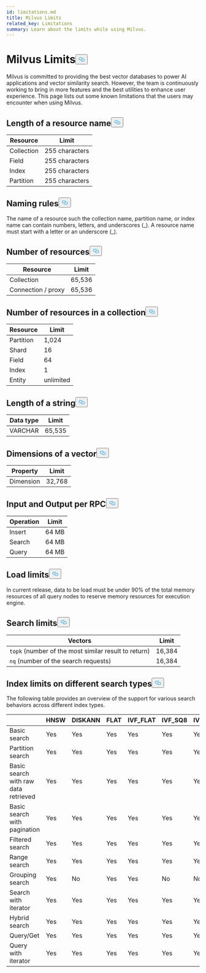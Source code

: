 ```yaml
---
id: limitations.md
title: Milvus Limits
related_key: Limitations
summary: Learn about the limits while using Milvus.
---
```

<h1 id="Milvus-Limits" class="common-anchor-header">Milvus Limits<button data-href="#Milvus-Limits" class="anchor-icon" translate="no">
      <svg translate="no"
        aria-hidden="true"
        focusable="false"
        height="20"
        version="1.1"
        viewBox="0 0 16 16"
        width="16"
      >
        <path
          fill="#0092E4"
          fill-rule="evenodd"
          d="M4 9h1v1H4c-1.5 0-3-1.69-3-3.5S2.55 3 4 3h4c1.45 0 3 1.69 3 3.5 0 1.41-.91 2.72-2 3.25V8.59c.58-.45 1-1.27 1-2.09C10 5.22 8.98 4 8 4H4c-.98 0-2 1.22-2 2.5S3 9 4 9zm9-3h-1v1h1c1 0 2 1.22 2 2.5S13.98 12 13 12H9c-.98 0-2-1.22-2-2.5 0-.83.42-1.64 1-2.09V6.25c-1.09.53-2 1.84-2 3.25C6 11.31 7.55 13 9 13h4c1.45 0 3-1.69 3-3.5S14.5 6 13 6z"
        ></path>
      </svg>
    </button></h1><p>Milvus is committed to providing the best vector databases to power AI applications and vector similarity search. However, the team is continuously working to bring in more features and the best utilities to enhance user experience. This page lists out some known limitations that the users may encounter when using Milvus.</p>
<h2 id="Length-of-a-resource-name" class="common-anchor-header">Length of a resource name<button data-href="#Length-of-a-resource-name" class="anchor-icon" translate="no">
      <svg translate="no"
        aria-hidden="true"
        focusable="false"
        height="20"
        version="1.1"
        viewBox="0 0 16 16"
        width="16"
      >
        <path
          fill="#0092E4"
          fill-rule="evenodd"
          d="M4 9h1v1H4c-1.5 0-3-1.69-3-3.5S2.55 3 4 3h4c1.45 0 3 1.69 3 3.5 0 1.41-.91 2.72-2 3.25V8.59c.58-.45 1-1.27 1-2.09C10 5.22 8.98 4 8 4H4c-.98 0-2 1.22-2 2.5S3 9 4 9zm9-3h-1v1h1c1 0 2 1.22 2 2.5S13.98 12 13 12H9c-.98 0-2-1.22-2-2.5 0-.83.42-1.64 1-2.09V6.25c-1.09.53-2 1.84-2 3.25C6 11.31 7.55 13 9 13h4c1.45 0 3-1.69 3-3.5S14.5 6 13 6z"
        ></path>
      </svg>
    </button></h2><table>
<thead>
<tr><th>Resource</th><th>Limit</th></tr>
</thead>
<tbody>
<tr><td>Collection</td><td>255 characters</td></tr>
<tr><td>Field</td><td>255 characters</td></tr>
<tr><td>Index</td><td>255 characters</td></tr>
<tr><td>Partition</td><td>255  characters</td></tr>
</tbody>
</table>
<h2 id="Naming-rules" class="common-anchor-header">Naming rules<button data-href="#Naming-rules" class="anchor-icon" translate="no">
      <svg translate="no"
        aria-hidden="true"
        focusable="false"
        height="20"
        version="1.1"
        viewBox="0 0 16 16"
        width="16"
      >
        <path
          fill="#0092E4"
          fill-rule="evenodd"
          d="M4 9h1v1H4c-1.5 0-3-1.69-3-3.5S2.55 3 4 3h4c1.45 0 3 1.69 3 3.5 0 1.41-.91 2.72-2 3.25V8.59c.58-.45 1-1.27 1-2.09C10 5.22 8.98 4 8 4H4c-.98 0-2 1.22-2 2.5S3 9 4 9zm9-3h-1v1h1c1 0 2 1.22 2 2.5S13.98 12 13 12H9c-.98 0-2-1.22-2-2.5 0-.83.42-1.64 1-2.09V6.25c-1.09.53-2 1.84-2 3.25C6 11.31 7.55 13 9 13h4c1.45 0 3-1.69 3-3.5S14.5 6 13 6z"
        ></path>
      </svg>
    </button></h2><p>The name of a resource such the collection name, partition name, or index name can contain numbers, letters, and underscores (_). A resource name must start with a letter or an underscore (_).</p>
<h2 id="Number-of-resources" class="common-anchor-header">Number of resources<button data-href="#Number-of-resources" class="anchor-icon" translate="no">
      <svg translate="no"
        aria-hidden="true"
        focusable="false"
        height="20"
        version="1.1"
        viewBox="0 0 16 16"
        width="16"
      >
        <path
          fill="#0092E4"
          fill-rule="evenodd"
          d="M4 9h1v1H4c-1.5 0-3-1.69-3-3.5S2.55 3 4 3h4c1.45 0 3 1.69 3 3.5 0 1.41-.91 2.72-2 3.25V8.59c.58-.45 1-1.27 1-2.09C10 5.22 8.98 4 8 4H4c-.98 0-2 1.22-2 2.5S3 9 4 9zm9-3h-1v1h1c1 0 2 1.22 2 2.5S13.98 12 13 12H9c-.98 0-2-1.22-2-2.5 0-.83.42-1.64 1-2.09V6.25c-1.09.53-2 1.84-2 3.25C6 11.31 7.55 13 9 13h4c1.45 0 3-1.69 3-3.5S14.5 6 13 6z"
        ></path>
      </svg>
    </button></h2><table>
<thead>
<tr><th>Resource</th><th>Limit</th></tr>
</thead>
<tbody>
<tr><td>Collection</td><td>65,536</td></tr>
<tr><td>Connection / proxy</td><td>65,536</td></tr>
</tbody>
</table>
<h2 id="Number-of-resources-in-a-collection" class="common-anchor-header">Number of resources in a collection<button data-href="#Number-of-resources-in-a-collection" class="anchor-icon" translate="no">
      <svg translate="no"
        aria-hidden="true"
        focusable="false"
        height="20"
        version="1.1"
        viewBox="0 0 16 16"
        width="16"
      >
        <path
          fill="#0092E4"
          fill-rule="evenodd"
          d="M4 9h1v1H4c-1.5 0-3-1.69-3-3.5S2.55 3 4 3h4c1.45 0 3 1.69 3 3.5 0 1.41-.91 2.72-2 3.25V8.59c.58-.45 1-1.27 1-2.09C10 5.22 8.98 4 8 4H4c-.98 0-2 1.22-2 2.5S3 9 4 9zm9-3h-1v1h1c1 0 2 1.22 2 2.5S13.98 12 13 12H9c-.98 0-2-1.22-2-2.5 0-.83.42-1.64 1-2.09V6.25c-1.09.53-2 1.84-2 3.25C6 11.31 7.55 13 9 13h4c1.45 0 3-1.69 3-3.5S14.5 6 13 6z"
        ></path>
      </svg>
    </button></h2><table>
<thead>
<tr><th>Resource</th><th>Limit</th></tr>
</thead>
<tbody>
<tr><td>Partition</td><td>1,024</td></tr>
<tr><td>Shard</td><td>16</td></tr>
<tr><td>Field</td><td>64</td></tr>
<tr><td>Index</td><td>1</td></tr>
<tr><td>Entity</td><td>unlimited</td></tr>
</tbody>
</table>
<h2 id="Length-of-a-string" class="common-anchor-header">Length of a string<button data-href="#Length-of-a-string" class="anchor-icon" translate="no">
      <svg translate="no"
        aria-hidden="true"
        focusable="false"
        height="20"
        version="1.1"
        viewBox="0 0 16 16"
        width="16"
      >
        <path
          fill="#0092E4"
          fill-rule="evenodd"
          d="M4 9h1v1H4c-1.5 0-3-1.69-3-3.5S2.55 3 4 3h4c1.45 0 3 1.69 3 3.5 0 1.41-.91 2.72-2 3.25V8.59c.58-.45 1-1.27 1-2.09C10 5.22 8.98 4 8 4H4c-.98 0-2 1.22-2 2.5S3 9 4 9zm9-3h-1v1h1c1 0 2 1.22 2 2.5S13.98 12 13 12H9c-.98 0-2-1.22-2-2.5 0-.83.42-1.64 1-2.09V6.25c-1.09.53-2 1.84-2 3.25C6 11.31 7.55 13 9 13h4c1.45 0 3-1.69 3-3.5S14.5 6 13 6z"
        ></path>
      </svg>
    </button></h2><table>
<thead>
<tr><th>Data type</th><th>Limit</th></tr>
</thead>
<tbody>
<tr><td>VARCHAR</td><td>65,535</td></tr>
</tbody>
</table>
<h2 id="Dimensions-of-a-vector" class="common-anchor-header">Dimensions of a vector<button data-href="#Dimensions-of-a-vector" class="anchor-icon" translate="no">
      <svg translate="no"
        aria-hidden="true"
        focusable="false"
        height="20"
        version="1.1"
        viewBox="0 0 16 16"
        width="16"
      >
        <path
          fill="#0092E4"
          fill-rule="evenodd"
          d="M4 9h1v1H4c-1.5 0-3-1.69-3-3.5S2.55 3 4 3h4c1.45 0 3 1.69 3 3.5 0 1.41-.91 2.72-2 3.25V8.59c.58-.45 1-1.27 1-2.09C10 5.22 8.98 4 8 4H4c-.98 0-2 1.22-2 2.5S3 9 4 9zm9-3h-1v1h1c1 0 2 1.22 2 2.5S13.98 12 13 12H9c-.98 0-2-1.22-2-2.5 0-.83.42-1.64 1-2.09V6.25c-1.09.53-2 1.84-2 3.25C6 11.31 7.55 13 9 13h4c1.45 0 3-1.69 3-3.5S14.5 6 13 6z"
        ></path>
      </svg>
    </button></h2><table>
<thead>
<tr><th>Property</th><th>Limit</th></tr>
</thead>
<tbody>
<tr><td>Dimension</td><td>32,768</td></tr>
</tbody>
</table>
<h2 id="Input-and-Output-per-RPC" class="common-anchor-header">Input and Output per RPC<button data-href="#Input-and-Output-per-RPC" class="anchor-icon" translate="no">
      <svg translate="no"
        aria-hidden="true"
        focusable="false"
        height="20"
        version="1.1"
        viewBox="0 0 16 16"
        width="16"
      >
        <path
          fill="#0092E4"
          fill-rule="evenodd"
          d="M4 9h1v1H4c-1.5 0-3-1.69-3-3.5S2.55 3 4 3h4c1.45 0 3 1.69 3 3.5 0 1.41-.91 2.72-2 3.25V8.59c.58-.45 1-1.27 1-2.09C10 5.22 8.98 4 8 4H4c-.98 0-2 1.22-2 2.5S3 9 4 9zm9-3h-1v1h1c1 0 2 1.22 2 2.5S13.98 12 13 12H9c-.98 0-2-1.22-2-2.5 0-.83.42-1.64 1-2.09V6.25c-1.09.53-2 1.84-2 3.25C6 11.31 7.55 13 9 13h4c1.45 0 3-1.69 3-3.5S14.5 6 13 6z"
        ></path>
      </svg>
    </button></h2><table>
<thead>
<tr><th>Operation</th><th>Limit</th></tr>
</thead>
<tbody>
<tr><td>Insert</td><td>64 MB</td></tr>
<tr><td>Search</td><td>64 MB</td></tr>
<tr><td>Query</td><td>64 MB</td></tr>
</tbody>
</table>
<h2 id="Load-limits" class="common-anchor-header">Load limits<button data-href="#Load-limits" class="anchor-icon" translate="no">
      <svg translate="no"
        aria-hidden="true"
        focusable="false"
        height="20"
        version="1.1"
        viewBox="0 0 16 16"
        width="16"
      >
        <path
          fill="#0092E4"
          fill-rule="evenodd"
          d="M4 9h1v1H4c-1.5 0-3-1.69-3-3.5S2.55 3 4 3h4c1.45 0 3 1.69 3 3.5 0 1.41-.91 2.72-2 3.25V8.59c.58-.45 1-1.27 1-2.09C10 5.22 8.98 4 8 4H4c-.98 0-2 1.22-2 2.5S3 9 4 9zm9-3h-1v1h1c1 0 2 1.22 2 2.5S13.98 12 13 12H9c-.98 0-2-1.22-2-2.5 0-.83.42-1.64 1-2.09V6.25c-1.09.53-2 1.84-2 3.25C6 11.31 7.55 13 9 13h4c1.45 0 3-1.69 3-3.5S14.5 6 13 6z"
        ></path>
      </svg>
    </button></h2><p>In current release, data to be load must be under 90% of the total memory resources of all query nodes to reserve memory resources for execution engine.</p>
<h2 id="Search-limits" class="common-anchor-header">Search limits<button data-href="#Search-limits" class="anchor-icon" translate="no">
      <svg translate="no"
        aria-hidden="true"
        focusable="false"
        height="20"
        version="1.1"
        viewBox="0 0 16 16"
        width="16"
      >
        <path
          fill="#0092E4"
          fill-rule="evenodd"
          d="M4 9h1v1H4c-1.5 0-3-1.69-3-3.5S2.55 3 4 3h4c1.45 0 3 1.69 3 3.5 0 1.41-.91 2.72-2 3.25V8.59c.58-.45 1-1.27 1-2.09C10 5.22 8.98 4 8 4H4c-.98 0-2 1.22-2 2.5S3 9 4 9zm9-3h-1v1h1c1 0 2 1.22 2 2.5S13.98 12 13 12H9c-.98 0-2-1.22-2-2.5 0-.83.42-1.64 1-2.09V6.25c-1.09.53-2 1.84-2 3.25C6 11.31 7.55 13 9 13h4c1.45 0 3-1.69 3-3.5S14.5 6 13 6z"
        ></path>
      </svg>
    </button></h2><table>
<thead>
<tr><th>Vectors</th><th>Limit</th></tr>
</thead>
<tbody>
<tr><td><code translate="no">topk</code> (number of the most similar result to return)</td><td>16,384</td></tr>
<tr><td><code translate="no">nq</code> (number of the search requests)</td><td>16,384</td></tr>
</tbody>
</table>
<h2 id="Index-limits-on-different-search-types" class="common-anchor-header">Index limits on different search types<button data-href="#Index-limits-on-different-search-types" class="anchor-icon" translate="no">
      <svg translate="no"
        aria-hidden="true"
        focusable="false"
        height="20"
        version="1.1"
        viewBox="0 0 16 16"
        width="16"
      >
        <path
          fill="#0092E4"
          fill-rule="evenodd"
          d="M4 9h1v1H4c-1.5 0-3-1.69-3-3.5S2.55 3 4 3h4c1.45 0 3 1.69 3 3.5 0 1.41-.91 2.72-2 3.25V8.59c.58-.45 1-1.27 1-2.09C10 5.22 8.98 4 8 4H4c-.98 0-2 1.22-2 2.5S3 9 4 9zm9-3h-1v1h1c1 0 2 1.22 2 2.5S13.98 12 13 12H9c-.98 0-2-1.22-2-2.5 0-.83.42-1.64 1-2.09V6.25c-1.09.53-2 1.84-2 3.25C6 11.31 7.55 13 9 13h4c1.45 0 3-1.69 3-3.5S14.5 6 13 6z"
        ></path>
      </svg>
    </button></h2><p>The following table provides an overview of the support for various search behaviors across different index types.</p>
<table>
<thead>
<tr><th></th><th>HNSW</th><th>DISKANN</th><th>FLAT</th><th>IVF_FLAT</th><th>IVF_SQ8</th><th>IVF_PQ</th><th>SCANN</th><th>GPU_IFV_FLAT</th><th>GPU_IVF_PQ</th><th>GPU_CAGRA</th><th>GPU_BRUTE_FORCE</th><th>SPARSE_INVERTED_INDEX</th><th>BIN_FLAT</th><th>BIN_IVF_FLAT</th></tr>
</thead>
<tbody>
<tr><td>Basic search</td><td>Yes</td><td>Yes</td><td>Yes</td><td>Yes</td><td>Yes</td><td>Yes</td><td>Yes</td><td>Yes</td><td>Yes</td><td>Yes</td><td>Yes</td><td>Yes</td><td>Yes</td><td>Yes</td></tr>
<tr><td>Partition search</td><td>Yes</td><td>Yes</td><td>Yes</td><td>Yes</td><td>Yes</td><td>Yes</td><td>Yes</td><td>Yes</td><td>Yes</td><td>Yes</td><td>Yes</td><td>Yes</td><td>Yes</td><td>Yes</td></tr>
<tr><td>Basic search with raw data retrieved</td><td>Yes</td><td>Yes</td><td>Yes</td><td>Yes</td><td>Yes</td><td>Yes</td><td>Yes</td><td>Yes</td><td>Yes</td><td>Yes</td><td>Yes</td><td>Yes</td><td>Yes</td><td>Yes</td></tr>
<tr><td>Basic search with pagination</td><td>Yes</td><td>Yes</td><td>Yes</td><td>Yes</td><td>Yes</td><td>Yes</td><td>Yes</td><td>Yes</td><td>Yes</td><td>Yes</td><td>Yes</td><td>Yes</td><td>Yes</td><td>Yes</td></tr>
<tr><td>Filtered search</td><td>Yes</td><td>Yes</td><td>Yes</td><td>Yes</td><td>Yes</td><td>Yes</td><td>Yes</td><td>Yes</td><td>Yes</td><td>Yes</td><td>Yes</td><td>Yes</td><td>Yes</td><td>Yes</td></tr>
<tr><td>Range search</td><td>Yes</td><td>Yes</td><td>Yes</td><td>Yes</td><td>Yes</td><td>Yes</td><td>Yes</td><td>No</td><td>No</td><td>No</td><td>No</td><td>Yes</td><td>Yes</td><td>Yes</td></tr>
<tr><td>Grouping search</td><td>Yes</td><td>No</td><td>Yes</td><td>Yes</td><td>No</td><td>No</td><td>No</td><td>No</td><td>No</td><td>No</td><td>No</td><td>Yes</td><td>No</td><td>No</td></tr>
<tr><td>Search with iterator</td><td>Yes</td><td>Yes</td><td>Yes</td><td>Yes</td><td>Yes</td><td>Yes</td><td>Yes</td><td>No</td><td>No</td><td>No</td><td>No</td><td>Yes</td><td>No</td><td>No</td></tr>
<tr><td>Hybrid search</td><td>Yes</td><td>Yes</td><td>Yes</td><td>Yes</td><td>Yes</td><td>Yes</td><td>Yes</td><td>Yes</td><td>Yes</td><td>Yes</td><td>Yes</td><td>Yes(Only RRFRanker)</td><td>Yes</td><td>Yes</td></tr>
<tr><td>Query/Get</td><td>Yes</td><td>Yes</td><td>Yes</td><td>Yes</td><td>Yes</td><td>Yes</td><td>Yes</td><td>Yes</td><td>Yes</td><td>Yes</td><td>Yes</td><td>Yes</td><td>Yes</td><td>Yes</td></tr>
<tr><td>Query with iterator</td><td>Yes</td><td>Yes</td><td>Yes</td><td>Yes</td><td>Yes</td><td>Yes</td><td>Yes</td><td>No</td><td>No</td><td>No</td><td>No</td><td>Yes</td><td>Yes</td><td>Yes</td></tr>
</tbody>
</table>
